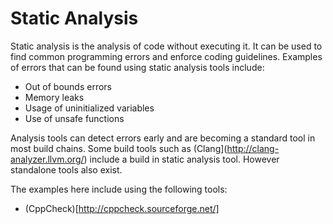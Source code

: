 # Static Analysis

Static analysis is the analysis of code without executing it. It can be used to find common programming errors and enforce coding guidelines. Examples of errors that can be found using static analysis tools include:

  * Out of bounds errors
  * Memory leaks
  * Usage of uninitialized variables
  * Use of unsafe functions

Analysis tools can detect errors early and are becoming a standard tool in most build chains. Some build tools such as (Clang](http://clang-analyzer.llvm.org/) include a build in static analysis tool. However standalone tools also exist.

The examples here include using the following tools:

  * (CppCheck)[http://cppcheck.sourceforge.net/]